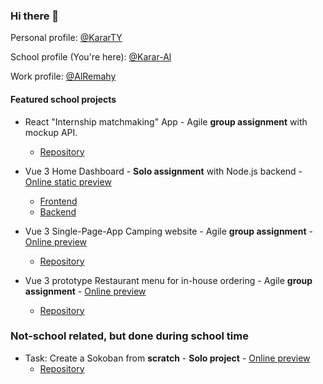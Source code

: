 ### Hi there 👋

Personal profile: [@KararTY](https://github.com/kararty)

School profile (You're here): [@Karar-Al](https://github.com/karar-al)

Work profile: [@AlRemahy](https://github.com/alremahy)


#### Featured school projects

* React "Internship matchmaking" App - Agile **group assignment** with mockup API.
  * [Repository](https://github.com/Karar-Al/project-lia-appen)

* Vue 3 Home Dashboard - **Solo assignment** with Node.js backend - [Online static preview](https://karar-al.github.io/vue-vg-dashboard)
  * [Frontend](https://github.com/Karar-Al/vue-vg-dashboard)
  * [Backend](https://github.com/Karar-Al/vue-vg-dashboard-backend)
* Vue 3 Single-Page-App Camping website - Agile **group assignment** - [Online preview](https://karar-al.github.io/vue-sfc-spa-gruppuppgift/)
  * [Repository](https://github.com/Karar-Al/vue-sfc-spa-gruppuppgift)
* Vue 3 prototype Restaurant menu for in-house ordering - Agile **group assignment** - [Online preview](https://karar-al.github.io/vue-restaurant-menu)
  * [Repository](https://github.com/Karar-Al/vue-restaurant-menu)

### Not-school related, but done during school time

* Task: Create a Sokoban from **scratch** - **Solo project** - [Online preview](https://codepen.io/kyh-karar/pen/ZEJJyxK)
  * [Repository](https://github.com/Karar-Al/Sokoban)

<!---
Karar-Al/Karar-Al is a ✨ special ✨ repository because its `README.md` (this file) appears on your GitHub profile.
You can click the Preview link to take a look at your changes.
--->
